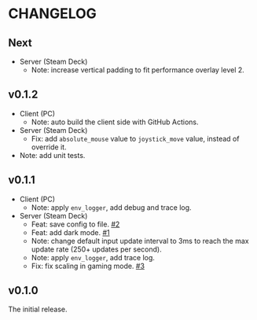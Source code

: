# CHANGELOG

## Next

- Server (Steam Deck)
  - Note: increase vertical padding to fit performance overlay level 2.

## v0.1.2

- Client (PC)
  - Note: auto build the client side with GitHub Actions.
- Server (Steam Deck)
  - Fix: add `absolute_mouse` value to `joystick_move` value, instead of override it.
- Note: add unit tests.

## v0.1.1

- Client (PC)
  - Note: apply `env_logger`, add debug and trace log.
- Server (Steam Deck)
  - Feat: save config to file. [#2](https://github.com/DiscreteTom/stickdeck-rs/issues/2)
  - Feat: add dark mode. [#1](https://github.com/DiscreteTom/stickdeck-rs/issues/1)
  - Note: change default input update interval to 3ms to reach the max update rate (250+ updates per second).
  - Note: apply `env_logger`, add trace log.
  - Fix: fix scaling in gaming mode. [#3](https://github.com/DiscreteTom/stickdeck-rs/issues/3)

## v0.1.0

The initial release.
